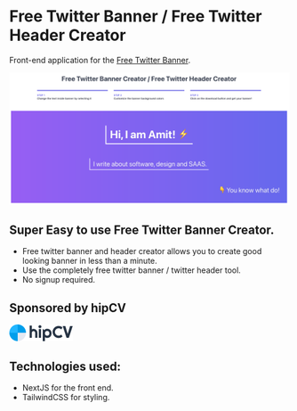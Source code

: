 # Free Twitter Banner / Free Twitter Header Creator

Front-end application for the [Free Twitter Banner](https://websymphony.net/twitter-banner).

[![Free Twitter Banner Creator](public/twitter-banner-creator.png "Free Twitter Banner Creator")](https://websymphony.net/twitter-banner)

## Super Easy to use Free Twitter Banner Creator.

- Free twitter banner and header creator allows you to create good looking banner in less than a minute.
- Use the completely free twitter banner / twitter header tool.
- No signup required.

## Sponsored by hipCV

[![Free Resume Builder and Cover Letter Builder](public/hipcv.png "Free Resume Builder and Cover Letter Builder")](https://hipcv.com)

## Technologies used:

- NextJS for the front end.
- TailwindCSS for styling.
